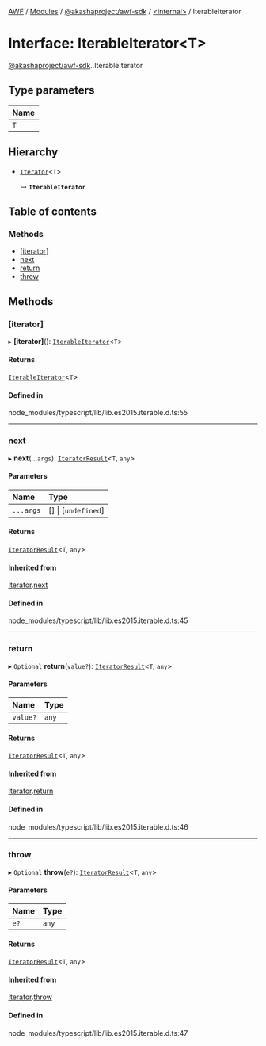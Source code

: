 [AWF](../README.md) / [Modules](../modules.md) / [@akashaproject/awf-sdk](../modules/akashaproject_awf_sdk.md) / [<internal\>](../modules/akashaproject_awf_sdk._internal_.md) / IterableIterator

# Interface: IterableIterator<T\>

[@akashaproject/awf-sdk](../modules/akashaproject_awf_sdk.md).[<internal>](../modules/akashaproject_awf_sdk._internal_.md).IterableIterator

## Type parameters

| Name |
| :------ |
| `T` |

## Hierarchy

- [`Iterator`](akashaproject_awf_sdk._internal_.Iterator.md)<`T`\>

  ↳ **`IterableIterator`**

## Table of contents

### Methods

- [[iterator]](akashaproject_awf_sdk._internal_.IterableIterator.md#[iterator])
- [next](akashaproject_awf_sdk._internal_.IterableIterator.md#next)
- [return](akashaproject_awf_sdk._internal_.IterableIterator.md#return)
- [throw](akashaproject_awf_sdk._internal_.IterableIterator.md#throw)

## Methods

### [iterator]

▸ **[iterator]**(): [`IterableIterator`](akashaproject_awf_sdk._internal_.IterableIterator.md)<`T`\>

#### Returns

[`IterableIterator`](akashaproject_awf_sdk._internal_.IterableIterator.md)<`T`\>

#### Defined in

node_modules/typescript/lib/lib.es2015.iterable.d.ts:55

___

### next

▸ **next**(...`args`): [`IteratorResult`](../modules/akashaproject_awf_sdk._internal_.md#iteratorresult)<`T`, `any`\>

#### Parameters

| Name | Type |
| :------ | :------ |
| `...args` | [] \| [`undefined`] |

#### Returns

[`IteratorResult`](../modules/akashaproject_awf_sdk._internal_.md#iteratorresult)<`T`, `any`\>

#### Inherited from

[Iterator](akashaproject_awf_sdk._internal_.Iterator.md).[next](akashaproject_awf_sdk._internal_.Iterator.md#next)

#### Defined in

node_modules/typescript/lib/lib.es2015.iterable.d.ts:45

___

### return

▸ `Optional` **return**(`value?`): [`IteratorResult`](../modules/akashaproject_awf_sdk._internal_.md#iteratorresult)<`T`, `any`\>

#### Parameters

| Name | Type |
| :------ | :------ |
| `value?` | `any` |

#### Returns

[`IteratorResult`](../modules/akashaproject_awf_sdk._internal_.md#iteratorresult)<`T`, `any`\>

#### Inherited from

[Iterator](akashaproject_awf_sdk._internal_.Iterator.md).[return](akashaproject_awf_sdk._internal_.Iterator.md#return)

#### Defined in

node_modules/typescript/lib/lib.es2015.iterable.d.ts:46

___

### throw

▸ `Optional` **throw**(`e?`): [`IteratorResult`](../modules/akashaproject_awf_sdk._internal_.md#iteratorresult)<`T`, `any`\>

#### Parameters

| Name | Type |
| :------ | :------ |
| `e?` | `any` |

#### Returns

[`IteratorResult`](../modules/akashaproject_awf_sdk._internal_.md#iteratorresult)<`T`, `any`\>

#### Inherited from

[Iterator](akashaproject_awf_sdk._internal_.Iterator.md).[throw](akashaproject_awf_sdk._internal_.Iterator.md#throw)

#### Defined in

node_modules/typescript/lib/lib.es2015.iterable.d.ts:47

